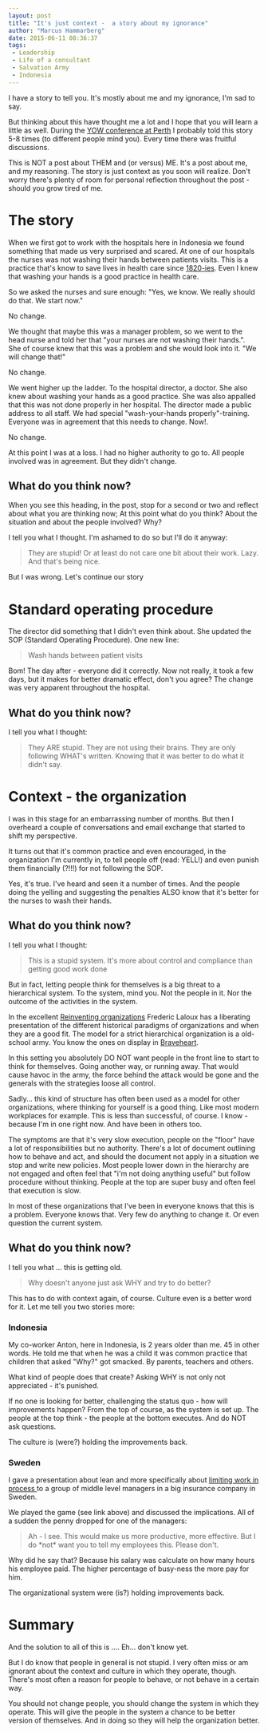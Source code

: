 ```yaml
---
layout: post
title: "It's just context -  a story about my ignorance"
author: "Marcus Hammarberg"
date: 2015-06-11 08:36:37
tags:
 - Leadership
 - Life of a consultant
 - Salvation Army
 - Indonesia
---
```


I have a story to tell you. It's mostly about me and my ignorance, I'm sad to say. 

But thinking about this have thought me a lot and I hope that you will learn a little as well. During the [YOW conference at Perth](http://west.yowconference.com.au/) I probably told this story 5-8 times (to different people mind you). Every time there was fruitful discussions. 

This is NOT a post about THEM and (or versus) ME. It's a post about me, and my reasoning. The story is just context as you soon will realize. Don't worry there's plenty of room for personal reflection throughout the post - should you grow tired of me. 

<a name='more'></a>

# The story
When we first got to work with the hospitals here in Indonesia we found something that made us very surprised and scared. At one of our hospitals the nurses was not washing their hands between patients visits. This is a practice that's know to save lives in health care since [1820-ies](https://explorable.com/semmelweis-germ-theory). Even I knew that washing your hands is a good practice in health care.  

So we asked the nurses and sure enough: "Yes, we know. We really should do that. We start now."

No change. 

We thought that maybe this was a manager problem, so we went to the head nurse and told her that "your nurses are not washing their hands.". She of course knew that this was a problem and she would look into it. "We will change that!"

No change. 

We went higher up the ladder. To the hospital director, a doctor. She also knew about washing your hands as a good practice. She was also appalled that this was not done properly in her hospital. The director made a public address to all staff. We had special "wash-your-hands properly"-training. Everyone was in agreement that this needs to change. Now!. 

No change. 

At this point I was at a loss. I had no higher authority to go to. All people involved was in agreement. But they didn't change. 

## What do you think now?

When you see this heading, in the post, stop for a second or two and reflect about what you are thinking now; At this point what do you think? About the situation and about the people involved? Why?  

I tell you what I thought. I'm ashamed to do so but I'll do it anyway: 

<blockquote>
	They are stupid! Or at least do not care one bit about their work. Lazy. And that's being nice.
</blockquote>

But I was wrong. Let's continue our story

# Standard operating procedure

The director did something that I didn't even think about. She updated the SOP (Standard Operating Procedure). One new line: 

<blockquote>Wash hands between patient visits</blockquote>

Bom! The day after - everyone did it correctly. Now not really, it took a few days, but it makes for better dramatic effect, don't you agree? The change was very apparent throughout the hospital. 

## What do you think now?

I tell you what I thought:

<blockquote>They ARE stupid. They are not using their brains. They are only following WHAT's written. Knowing that it was better to do what it didn't say.</blockquote>

# Context - the organization

I was in this stage for an embarrassing number of months. But then I overheard a couple of conversations and email exchange that started to shift my perspective. 

It turns out that it's common practice and even encouraged, in the organization I'm currently in, to tell people off (read: YELL!) and even punish them financially (?!!!) for not following the SOP. 

Yes, it's true. I've heard and seen it a number of times. And the people doing the yelling and suggesting the penalties ALSO know that it's better for the nurses to wash their hands. 

## What do you think now? 

I tell you what I thought: 

<blockquote>This is a stupid system. It's more about control and compliance than getting good work done</blockquote>

But in fact, letting people think for themselves is a big threat to a hierarchical system. To the system, mind you. Not the people in it. Nor the outcome of the activities in the system. 

In the excellent [Reinventing organizations](http://www.reinventingorganizations.com/) Frederic Laloux has a liberating presentation of the different historical paradigms of organizations and when they are a good fit. The model for a strict hierarchical organization is a old-school army. You know the ones on display in [Braveheart](https://www.youtube.com/watch?v=v2XXXIf97sg). 

In this setting you absolutely DO NOT want people in the front line to start to think for themselves. Going another way, or running away. That would cause havoc in the army, the force behind the attack would be gone and the generals with the strategies loose all control. 

Sadly... this kind of structure has often been used as a model for other organizations, where thinking for yourself is a good thing. Like most modern workplaces for example. This is less than successful, of course. I know - because I'm in one right now. And have been in others too. 

The symptoms are that it's very slow execution, people on the "floor" have a lot of responsibilities but no authority.  There's a lot of document outlining how to behave and act, and should the document not apply in a situation we stop and write new policies. 
Most people lower down in the hierarchy are not engaged and often feel that "i'm not doing anything useful" but follow procedure without thinking. People at the top are super busy and often feel that execution is slow. 

In most of these organizations that I've been in everyone knows that this is a problem. Everyone knows that. Very few do anything to change it. Or even question the current system.

## What do you think now?

I tell you what ... this is getting old.

<blockquote>Why doesn't anyone just ask WHY and try to do better?</blockquote>

This has to do with context again, of course. Culture even is a better word for it. Let me tell you two stories more:

### Indonesia
My co-worker Anton, here in Indonesia, is 2 years older than me. 45 in other words. He told me that when he was a child it was common practice that children that asked "Why?" got smacked. By parents, teachers and others. 

What kind of people does that create? Asking WHY is not only not appreciated - it's punished.

If no one is looking for better, challenging the status quo - how will improvements happen? From the top of course, as the system is set up. The people at the top think - the people at the bottom executes. And do NOT ask questions.

The culture is (were?) holding the improvements back. 

### Sweden
I gave a presentation about lean and more specifically about [limiting work in process ](https://www.slideshare.net/marcusoftnet/pass-the-pennies-lean-game-simulation) to a group of middle level managers in a big insurance company in Sweden. 

We played the game (see link above) and discussed the implications. All of a sudden the penny dropped for one of the managers: 

<blockquote>Ah - I see. This would make us more productive, more effective. But I do *not* want you to tell my employees this. Please don't.</blockquote>

Why did he say that? Because his salary was calculate on how many hours his employee paid. The higher percentage of busy-ness the more pay for him. 

The organizational system were (is?) holding improvements back.

# Summary
And the solution to all of this is .... Eh... don't know yet. 

But I do know that people in general is not stupid. I very often miss or am ignorant about the context and culture in which they operate, though. There's most often a reason for people to behave, or not behave in a certain way. 

You should not change people, you should change the system in which they operate. This will give the people in the system a chance to be better version of themselves. And in doing so they will help the organization better. 
